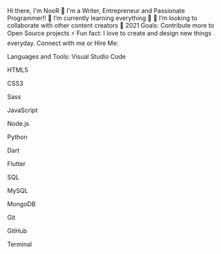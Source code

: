 Hi there, I'm NooR 👋
I'm a Writer, Entrepreneur and Passionate Programmer!!
🌱 I’m currently learning everything 🤣
👯 I’m looking to collaborate with other content creators
🥅 2021 Goals: Contribute more to Open Source projects
⚡ Fun fact: I love to create and design new things everyday.
Connect with me or Hire Me:


Languages and Tools:
Visual Studio Code

HTML5

CSS3

Sass

JavaScript

Node.js

Python

Dart

Flutter

SQL

MySQL

MongoDB

Git

GitHub

Terminal

